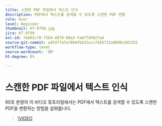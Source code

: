 ```yaml
---
title: 스캔한 PDF 파일에서 텍스트 인식
description: PDF에서 텍스트를 검색할 수 있도록 스캔한 PDF 변환
role: User
level: Beginner
thumbnail: KT-9750.jpg
jira: KT-9750
exl-id: 7e602cf0-f3b4-4879-90a3-fa6ffd5827a4
source-git-commit: ad54f7afa78b0fbb31eccf455723a8890cb92355
workflow-type: tm+mt
source-wordcount: '50'
ht-degree: 0%

---
```


# 스캔한 PDF 파일에서 텍스트 인식

60초 분량의 이 비디오 튜토리얼에서는 PDF에서 텍스트를 검색할 수 있도록 스캔한 PDF을 변환하는 방법을 살펴봅니다.

>[!VIDEO](https://video.tv.adobe.com/v/340081?quality=12&learn=on&hidetitle=true)

